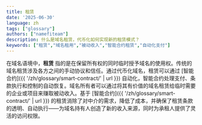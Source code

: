 ```yaml
---
title: 租赁
date: '2025-06-30'
language: zh
tags: ["glossary"]
authors: ["namefiteam"]
description: 什么是域名租赁，代币化如何实现新的租赁模式？
keywords: ["租赁","域名租用","被动收入","智能合约租赁","自动化支付"]
---
```


在域名语境中，**租赁** 指的是在保留所有权的同时临时授予域名的使用权。传统的域名租赁涉及各方之间的手动协议和信任。通过代币化域名，租赁可以通过 [智能合约]({{ '/zh/glossary/smart-contract/' | url }}) 自动化，智能合约处理支付、条款执行和控制的自动恢复。域名所有者可以通过将其有价值的域名租赁给临时需要的企业或项目来赚取被动收入。基于 [智能合约]({{ '/zh/glossary/smart-contract/' | url }}) 的租赁消除了对中介的需求，降低了成本，并确保了租赁条款的透明、自动执行——为域名持有人创造了新的收入来源，同时为承租人提供了灵活的访问权限。